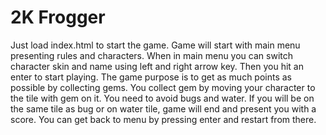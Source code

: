 2K Frogger
===============================

Just load index.html to start the game.
Game will start with main menu presenting rules and characters.
When in main menu you can switch character skin and name using left and right arrow key.
Then you hit an enter to start playing.
The game purpose is to get as much points as possible by collecting gems.
You collect gem by moving your character to the tile with gem on it.
You need to avoid bugs and water. If you will be on the same tile as bug or on water tile,
game will end and present you with a score.
You can get back to menu by pressing enter and restart from there.